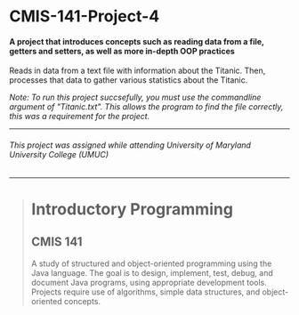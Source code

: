 # CMIS-141-Project-4
#### A project that introduces concepts such as reading data from a file, getters and setters, as well as more in-depth OOP practices

Reads in data from a text file with information about the Titanic. Then, processes that data to gather various statistics about the Titanic.

_Note: To run this project succsefully, you must use the commandline argument of "Titanic.txt". This allows the program to find the file correctly, this was a requirement for the project._

---
###### This project was assigned while attending University of Maryland University College (UMUC)
---

><h1>Introductory Programming</h1>
><h2>CMIS 141</h2>
><p>A study of structured and object-oriented programming using the Java language. The goal is to design, implement, test, debug, and document Java programs, using appropriate development tools. Projects require use of algorithms, simple data structures, and object-oriented concepts.</p>
